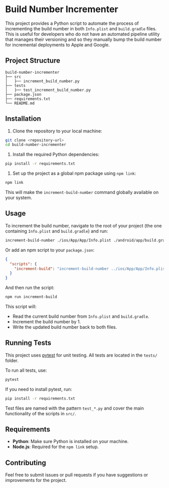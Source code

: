 # Build Number Incrementer

This project provides a Python script to automate the process of incrementing the build number in both `Info.plist` and `build.gradle` files. This is useful for developers who do not have an automated pipeline utility that manages their versioning and so they manually bump the build number for incremental deployments to Apple and Google.

## Project Structure

```text
build-number-incrementer
├── src
│   ├── increment_build_number.py
├── tests
│   ├── test_increment_build_number.py
├── package.json
├── requirements.txt
└── README.md
```

## Installation

1. Clone the repository to your local machine:

```bash
git clone <repository-url>
cd build-number-incrementer
```

1. Install the required Python dependencies:

```bash
pip install -r requirements.txt
```

1. Set up the project as a global npm package using `npm link`:

```bash
npm link
```

This will make the `increment-build-number` command globally available on your system.

## Usage

To increment the build number, navigate to the root of your project (the one containing `Info.plist` and `build.gradle`) and run:

```bash
increment-build-number ./ios/App/App/Info.plist ./android/app/build.gradle
```

Or add an npm script to your `package.json`:

```json
{
  "scripts": {
    "increment-build": "increment-build-number ../ios/App/App/Info.plist ../android/app/build.gradle"
  }
}
```

And then run the script:

```bash
npm run increment-build
```

This script will:

- Read the current build number from `Info.plist` and `build.gradle`.
- Increment the build number by 1.
- Write the updated build number back to both files.

## Running Tests

This project uses [pytest](https://pytest.org/) for unit testing. All tests are located in the `tests/` folder.

To run all tests, use:

```bash
pytest
```

If you need to install pytest, run:

```bash
pip install -r requirements.txt
```

Test files are named with the pattern `test_*.py` and cover the main functionality of the scripts in `src/`.

## Requirements

- **Python**: Make sure Python is installed on your machine.
- **Node.js**: Required for the `npm link` setup.

## Contributing

Feel free to submit issues or pull requests if you have suggestions or improvements for the project.